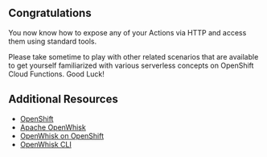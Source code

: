 ## Congratulations

You now know how to expose any of your Actions via HTTP and access them using standard tools.

Please take sometime to play with other related scenarios that are available to get yourself familiarized with various
serverless concepts on OpenShift Cloud Functions. Good Luck!

## Additional Resources

* [OpenShift](https://www.openshift.com/)
* [Apache OpenWhisk](https://openwhisk.apache.org/)
* [OpenWhisk on OpenShift](https://github.com/projectodd/openwhisk-openshift)
* [OpenWhisk CLI](https://github.com/apache/incubator-openwhisk-cli)
